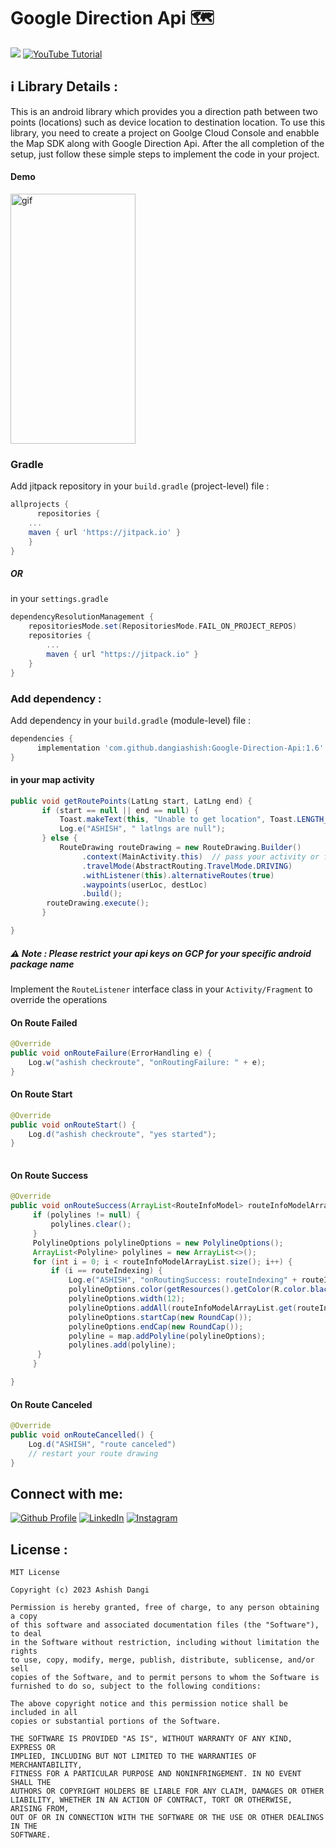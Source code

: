 # Google Direction Api 🗺️

[![](https://jitpack.io/v/DangiAshish/Google-Direction-Api.svg)](https://jitpack.io/#DangiAshish/Google-Direction-Api)
[![YouTube Tutorial](https://img.shields.io/badge/YouTube_Tutorial-1k-%23FF0000.svg)](https://youtu.be/DRaRStNyZ0k)

## ℹ️ Library Details : 
This is an android library which provides you a direction path between two points (locations) such as device location to destination location. To use this library, you need to create a project on Goolge Cloud Console and enabble the Map SDK along with Google Direction Api. After the all completion of the setup, just follow these simple steps to implement the code in your project.


#### Demo

<img src="https://github.com/dangiashish/Google-Direction-Api/sample/GIF_20230221_124204.gif" alt="gif" style="width:200px; height:400px"/>

<!-- ## 📚 Libraries Used :
* [Kotlin][0] : Kotlin is statically typed & first-class language for Android Development.

[0]:  https://kotlinlang.org/

-->

### Gradle

Add jitpack repository in your `build.gradle` (project-level) file :
```gradle
allprojects {
      repositories {
	...
	maven { url 'https://jitpack.io' }
	}
}
```
##### OR 
in your `settings.gradle`
 
```gradle
dependencyResolutionManagement {
    repositoriesMode.set(RepositoriesMode.FAIL_ON_PROJECT_REPOS)
    repositories {
        ...
        maven { url "https://jitpack.io" }
    }
}
```
### Add dependency :

Add dependency in your `build.gradle` (module-level) file :
```groovy
dependencies {
	  implementation 'com.github.dangiashish:Google-Direction-Api:1.6'
}
```

#### in your map activity 

```java
public void getRoutePoints(LatLng start, LatLng end) {
       if (start == null || end == null) {
           Toast.makeText(this, "Unable to get location", Toast.LENGTH_LONG).show();
           Log.e("ASHISH", " latlngs are null");
       } else {
           RouteDrawing routeDrawing = new RouteDrawing.Builder()
                .context(MainActivity.this)  // pass your activity or fragment's context
                .travelMode(AbstractRouting.TravelMode.DRIVING)
                .withListener(this).alternativeRoutes(true)
                .waypoints(userLoc, destLoc)
                .build();
        routeDrawing.execute();
       }

}
```

##### ⚠ Note : Please restrict your api keys on GCP for your specific android package name 

Implement the `RouteListener` interface class in your `Activity/Fragment` to override the operations

#### On Route Failed
```java
@Override
public void onRouteFailure(ErrorHandling e) {
    Log.w("ashish checkroute", "onRoutingFailure: " + e);
}
```

#### On Route Start
```java
@Override
public void onRouteStart() {
    Log.d("ashish checkroute", "yes started");
}
    
```

#### On Route Success
```java
@Override
public void onRouteSuccess(ArrayList<RouteInfoModel> routeInfoModelArrayList, int routeIndexing) {
     if (polylines != null) {
         polylines.clear();
     }
     PolylineOptions polylineOptions = new PolylineOptions();
     ArrayList<Polyline> polylines = new ArrayList<>();
     for (int i = 0; i < routeInfoModelArrayList.size(); i++) {
         if (i == routeIndexing) {
             Log.e("ASHISH", "onRoutingSuccess: routeIndexing" + routeIndexing);
             polylineOptions.color(getResources().getColor(R.color.black));
             polylineOptions.width(12);
             polylineOptions.addAll(routeInfoModelArrayList.get(routeIndexing).getPoints());
             polylineOptions.startCap(new RoundCap());
             polylineOptions.endCap(new RoundCap());
             polyline = map.addPolyline(polylineOptions);
             polylines.add(polyline);
	  }
     }

}
```
 
#### On Route Canceled
```java
@Override
public void onRouteCancelled() {
    Log.d("ASHISH", "route canceled")
    // restart your route drawing
}
```

## Connect with me:
[![Github Profile](https://skillicons.dev/icons?i=github)](https://github.com/dangiashish)
[![LinkedIn](https://skillicons.dev/icons?i=linkedin)](https://linkedin.com/in/ashishkumardangi)
[![Instagram](https://skillicons.dev/icons?i=instagram)](https://instagram.com/coder.ashish)

## License :
```
MIT License

Copyright (c) 2023 Ashish Dangi

Permission is hereby granted, free of charge, to any person obtaining a copy
of this software and associated documentation files (the "Software"), to deal
in the Software without restriction, including without limitation the rights
to use, copy, modify, merge, publish, distribute, sublicense, and/or sell
copies of the Software, and to permit persons to whom the Software is
furnished to do so, subject to the following conditions:

The above copyright notice and this permission notice shall be included in all
copies or substantial portions of the Software.

THE SOFTWARE IS PROVIDED "AS IS", WITHOUT WARRANTY OF ANY KIND, EXPRESS OR
IMPLIED, INCLUDING BUT NOT LIMITED TO THE WARRANTIES OF MERCHANTABILITY,
FITNESS FOR A PARTICULAR PURPOSE AND NONINFRINGEMENT. IN NO EVENT SHALL THE
AUTHORS OR COPYRIGHT HOLDERS BE LIABLE FOR ANY CLAIM, DAMAGES OR OTHER
LIABILITY, WHETHER IN AN ACTION OF CONTRACT, TORT OR OTHERWISE, ARISING FROM,
OUT OF OR IN CONNECTION WITH THE SOFTWARE OR THE USE OR OTHER DEALINGS IN THE
SOFTWARE.
```
